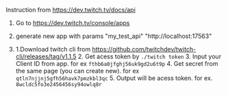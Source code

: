 Instruction from https://dev.twitch.tv/docs/api

1. Go to https://dev.twitch.tv/console/apps

2. generate new app with params
"my_test_api"
"http://localhost:17563"


3. 1.Download twitch cli from https://github.com/twitchdev/twitch-cli/releases/tag/v1.1.5
   2. Get acess token by `./twitch token`
   3. Input your Client ID from app. for ex `fthb6a0jfghj56uk9gd2u6t9p` 
   4. Get secret from the same page (you can create new). for ex `qtln7njjnj5gfh56havk7pmzkbl3qc`
   5. Output will be acess token. for ex. `8wcldc5fo3e2456456sy94owlq8r`

